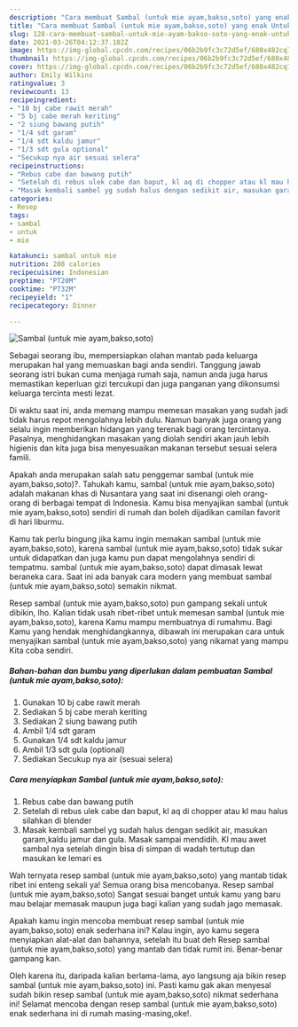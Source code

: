 ```yaml
---
description: "Cara membuat Sambal (untuk mie ayam,bakso,soto) yang enak Untuk Jualan"
title: "Cara membuat Sambal (untuk mie ayam,bakso,soto) yang enak Untuk Jualan"
slug: 128-cara-membuat-sambal-untuk-mie-ayam-bakso-soto-yang-enak-untuk-jualan
date: 2021-03-26T04:12:37.102Z
image: https://img-global.cpcdn.com/recipes/06b2b9fc3c72d5ef/680x482cq70/sambal-untuk-mie-ayambaksosoto-foto-resep-utama.jpg
thumbnail: https://img-global.cpcdn.com/recipes/06b2b9fc3c72d5ef/680x482cq70/sambal-untuk-mie-ayambaksosoto-foto-resep-utama.jpg
cover: https://img-global.cpcdn.com/recipes/06b2b9fc3c72d5ef/680x482cq70/sambal-untuk-mie-ayambaksosoto-foto-resep-utama.jpg
author: Emily Wilkins
ratingvalue: 3
reviewcount: 13
recipeingredient:
- "10 bj cabe rawit merah"
- "5 bj cabe merah keriting"
- "2 siung bawang putih"
- "1/4 sdt garam"
- "1/4 sdt kaldu jamur"
- "1/3 sdt gula optional"
- "Secukup nya air sesuai selera"
recipeinstructions:
- "Rebus cabe dan bawang putih"
- "Setelah di rebus ulek cabe dan baput, kl aq di chopper atau kl mau halus silahkan di blender"
- "Masak kembali sambel yg sudah halus dengan sedikit air, masukan garam,kaldu jamur dan gula. Masak sampai mendidih. Kl mau awet sambal nya setelah dingin bisa di simpan di wadah tertutup dan masukan ke lemari es"
categories:
- Resep
tags:
- sambal
- untuk
- mie

katakunci: sambal untuk mie 
nutrition: 208 calories
recipecuisine: Indonesian
preptime: "PT20M"
cooktime: "PT32M"
recipeyield: "1"
recipecategory: Dinner

---
```



![Sambal (untuk mie ayam,bakso,soto)](https://img-global.cpcdn.com/recipes/06b2b9fc3c72d5ef/680x482cq70/sambal-untuk-mie-ayambaksosoto-foto-resep-utama.jpg)

Sebagai seorang ibu, mempersiapkan olahan mantab pada keluarga merupakan hal yang memuaskan bagi anda sendiri. Tanggung jawab seorang istri bukan cuma menjaga rumah saja, namun anda juga harus memastikan keperluan gizi tercukupi dan juga panganan yang dikonsumsi keluarga tercinta mesti lezat.

Di waktu  saat ini, anda memang mampu memesan masakan yang sudah jadi tidak harus repot mengolahnya lebih dulu. Namun banyak juga orang yang selalu ingin memberikan hidangan yang terenak bagi orang tercintanya. Pasalnya, menghidangkan masakan yang diolah sendiri akan jauh lebih higienis dan kita juga bisa menyesuaikan makanan tersebut sesuai selera famili. 



Apakah anda merupakan salah satu penggemar sambal (untuk mie ayam,bakso,soto)?. Tahukah kamu, sambal (untuk mie ayam,bakso,soto) adalah makanan khas di Nusantara yang saat ini disenangi oleh orang-orang di berbagai tempat di Indonesia. Kamu bisa menyajikan sambal (untuk mie ayam,bakso,soto) sendiri di rumah dan boleh dijadikan camilan favorit di hari liburmu.

Kamu tak perlu bingung jika kamu ingin memakan sambal (untuk mie ayam,bakso,soto), karena sambal (untuk mie ayam,bakso,soto) tidak sukar untuk didapatkan dan juga kamu pun dapat mengolahnya sendiri di tempatmu. sambal (untuk mie ayam,bakso,soto) dapat dimasak lewat beraneka cara. Saat ini ada banyak cara modern yang membuat sambal (untuk mie ayam,bakso,soto) semakin nikmat.

Resep sambal (untuk mie ayam,bakso,soto) pun gampang sekali untuk dibikin, lho. Kalian tidak usah ribet-ribet untuk memesan sambal (untuk mie ayam,bakso,soto), karena Kamu mampu membuatnya di rumahmu. Bagi Kamu yang hendak menghidangkannya, dibawah ini merupakan cara untuk menyajikan sambal (untuk mie ayam,bakso,soto) yang nikamat yang mampu Kita coba sendiri.

<!--inarticleads1-->

##### Bahan-bahan dan bumbu yang diperlukan dalam pembuatan Sambal (untuk mie ayam,bakso,soto):

1. Gunakan 10 bj cabe rawit merah
1. Sediakan 5 bj cabe merah keriting
1. Sediakan 2 siung bawang putih
1. Ambil 1/4 sdt garam
1. Gunakan 1/4 sdt kaldu jamur
1. Ambil 1/3 sdt gula (optional)
1. Sediakan Secukup nya air (sesuai selera)




<!--inarticleads2-->

##### Cara menyiapkan Sambal (untuk mie ayam,bakso,soto):

1. Rebus cabe dan bawang putih
1. Setelah di rebus ulek cabe dan baput, kl aq di chopper atau kl mau halus silahkan di blender
1. Masak kembali sambel yg sudah halus dengan sedikit air, masukan garam,kaldu jamur dan gula. Masak sampai mendidih. Kl mau awet sambal nya setelah dingin bisa di simpan di wadah tertutup dan masukan ke lemari es




Wah ternyata resep sambal (untuk mie ayam,bakso,soto) yang mantab tidak ribet ini enteng sekali ya! Semua orang bisa mencobanya. Resep sambal (untuk mie ayam,bakso,soto) Sangat sesuai banget untuk kamu yang baru mau belajar memasak maupun juga bagi kalian yang sudah jago memasak.

Apakah kamu ingin mencoba membuat resep sambal (untuk mie ayam,bakso,soto) enak sederhana ini? Kalau ingin, ayo kamu segera menyiapkan alat-alat dan bahannya, setelah itu buat deh Resep sambal (untuk mie ayam,bakso,soto) yang mantab dan tidak rumit ini. Benar-benar gampang kan. 

Oleh karena itu, daripada kalian berlama-lama, ayo langsung aja bikin resep sambal (untuk mie ayam,bakso,soto) ini. Pasti kamu gak akan menyesal sudah bikin resep sambal (untuk mie ayam,bakso,soto) nikmat sederhana ini! Selamat mencoba dengan resep sambal (untuk mie ayam,bakso,soto) enak sederhana ini di rumah masing-masing,oke!.

